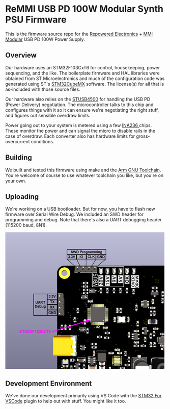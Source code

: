 # ReMMI USB PD 100W Modular Synth PSU Firmware
This is the firmware source repo for the 
[Repowered Electronics](https://www.repoweredelectronics.com) + 
[MMI Modular](http://www.mmimodular.com) USB PD 100W Power Supply. 

## Overview

Our hardware uses an STM32F103CxT6 for control, housekeeping, power sequencing, 
and the like. The boilerplate firmware and HAL libraries were obtained from ST 
Microelectronics and much of the configuration code was generated using ST's 
[STM32CubeMX](https://www.st.com/content/st_com/en/stm32cubemx.html) software. 
The license(s) for all that is as-included with those source files.

Our hardware also relies on the 
[STUSB4500](https://www.st.com/en/interfaces-and-transceivers/stusb4500.html) 
for handling the USB PD (Power Delivery) negotiation. The microcontroller talks 
to this chip and configures things with it so it can ensure we're negotiating 
the right stuff, and figures out sensible overdraw limits. 

Power going out to your system is metered using a few 
[INA236 ](https://www.ti.com/product/INA236) chips. These monitor the power and 
can signal the micro to disable rails in the case of overdraw. Each converter 
also has hardware limits for gross-overcurrent conditions.

## Building

We built and tested this firmware using make and the 
[Arm GNU Toolchain](https://developer.arm.com/Tools%20and%20Software/GNU%20Toolchain). 
You're welcome of course to use whatever toolchain you like, but you're on your 
own.

## Uploading
We're working on a USB bootloader. But for now, you have to flash new firmware 
over Serial Wire Debug. We included an SWD header for programming and debug. 
Note that there's also a UART debugging header (115200 baud, 8N1). 

![Header Labels](imgs/header_labels.png)

## Development Environment 

We've done our development primarily using VS Code with the 
[STM32 For VSCode](https://github.com/bmd-studio/stm32-for-vscode) plugin to 
help out with stuff. You might like it too.